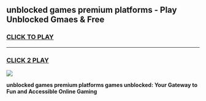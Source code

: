 
## unblocked games premium platforms - Play Unblocked Gmaes & Free
<h3>
<a href="https://news.freeplayer.one?title=unblocked_games_premium_platforms&ref=16F">CLICK TO PLAY</a></h3>
<hr>

<h3>
<a href="https://news.freeplayer.one?title=unblocked_games_premium_platforms&ref=16F">CLICK 2 PLAY</a>
  
</h3>

<a href="https://news.freeplayer.one?title=unblocked_games_premium_platforms&ref=16F/"><img src="https://clearcache.store/games.png"></a>


**unblocked games premium platforms games unblocked: Your Gateway to Fun and Accessible Online Gaming**
